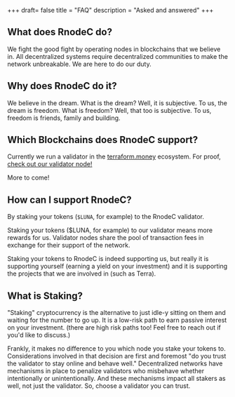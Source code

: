 +++
draft= false
title = "FAQ"
description = "Asked and answered"
+++

## What does RnodeC do?

We fight the good fight by operating nodes in blockchains that we believe in.  All decentralized systems require decentralized communities to make the network unbreakable.  We are here to do our duty.

## Why does RnodeC do it?

We believe in the dream.  What is the dream?  Well, it is subjective.  To us, the dream is freedom.  What is freedom?  Well, that too is subjective.  To us, freedom is friends, family and building.     

## Which Blockchains does RnodeC support?

Currently we run a validator in the [terraform.money](https://terraform.money) ecosystem.  For proof, [check out our validator node!](https://hubble.figment.io/terra/chains/columbus-4/validators/AFE642901FCA4501BC0E2641A43B54E8E9D948FC)

More to come!  

## How can I support RnodeC?

By staking your tokens (`$LUNA`, for example) to the RnodeC validator.  

Staking your tokens ($LUNA, for example) to our validator means more rewards for us.  Validator nodes share the pool of transaction fees in exchange for their support of the network.  

Staking your tokens to RnodeC is indeed supporting us, but really it is supporting yourself (earning a yield on your investment) and it is supporting the projects that we are involved in (such as Terra).  

## What is Staking?

"Staking" cryptocurrency is the alternative to just idle-y sitting on them and waiting for the number to go up.  It is a low-risk path to earn passive interest on your investment.  (there are high risk paths too!  Feel free to reach out if you'd like to discuss.)

Frankly, it makes no difference to you which node you stake your tokens to.  Considerations involved in that decision are first and foremost "do you trust the validator to stay online and behave well."  Decentralized networks have mechanisms in place to penalize validators who misbehave whether intentionally or unintentionally.  And these mechanisms impact all stakers as well, not just the validator.  So, choose a validator you can trust.  

